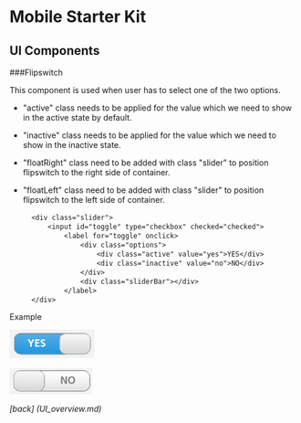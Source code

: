 Mobile Starter Kit
================================

UI Components
--------------------------------

###Flipswitch

This component is used when user has to select one of the two options.

* "active" class needs to be applied for the value which we need to show in the active state by default.
* "inactive" class needs to be applied for the value which we need to show in the inactive state.
* "floatRight" class need to be added with class "slider" to position flipswitch to the right side of container.
* "floatLeft" class need to be added with class "slider" to position flipswitch to the left side of container.
		
		<div class="slider">
			<input id="toggle" type="checkbox" checked="checked">
				<label for="toggle" onclick>
					<div class="options">                       
						<div class="active" value="yes">YES</div>
						<div class="inactive" value="no">NO</div>
					</div>
					<div class="sliderBar"></div>
				</label>
		</div>
		
Example
              
![alt text][FlipswitchYes]

[FlipswitchYes]: ../screenshots/flipswitchYes.png "Demo"


![alt text][flipswitchNo]

[flipswitchNo]: ../screenshots/FlipswitchNo.png "Demo"

*[back] (UI_overview.md)*  
